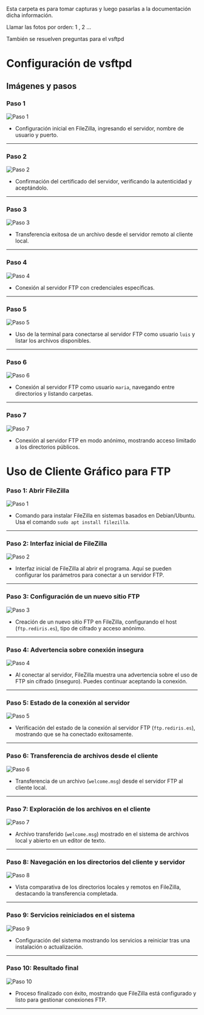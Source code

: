 Esta carpeta es para tomar capturas y luego pasarlas a la documentación dicha información.

Llamar las fotos por orden: 1 , 2 ...

También se resuelven preguntas para el vsftpd


# Configuración de vsftpd

## Imágenes y pasos

### Paso 1
![Paso 1](./vstfpdinfo/1.png)
-  Configuración inicial en FileZilla, ingresando el servidor, nombre de usuario y puerto.

---

### Paso 2
![Paso 2](./vstfpdinfo/2.png)
-  Confirmación del certificado del servidor, verificando la autenticidad y aceptándolo.

---

### Paso 3
![Paso 3](./vstfpdinfo/3.png)
-  Transferencia exitosa de un archivo desde el servidor remoto al cliente local.

---

### Paso 4
![Paso 4](./vstfpdinfo/4.png)
-  Conexión al servidor FTP con credenciales específicas.

---

### Paso 5
![Paso 5](./vstfpdinfo/5.png)
-  Uso de la terminal para conectarse al servidor FTP como usuario `luis` y listar los archivos disponibles.

---

### Paso 6
![Paso 6](./vstfpdinfo/6.png)
-  Conexión al servidor FTP como usuario `maria`, navegando entre directorios y listando carpetas.

---

### Paso 7
![Paso 7](./vstfpdinfo/7.png)
-  Conexión al servidor FTP en modo anónimo, mostrando acceso limitado a los directorios públicos.

# Uso de Cliente Gráfico para FTP
### Paso 1: Abrir FileZilla
![Paso 1](./gráfico/1.png)
-  Comando para instalar FileZilla en sistemas basados en Debian/Ubuntu. Usa el comando `sudo apt install filezilla`.

---

### Paso 2: Interfaz inicial de FileZilla
![Paso 2](./gráfico/2.png)
-  Interfaz inicial de FileZilla al abrir el programa. Aquí se pueden configurar los parámetros para conectar a un servidor FTP.

---

### Paso 3: Configuración de un nuevo sitio FTP
![Paso 3](./gráfico/3.png)
-  Creación de un nuevo sitio FTP en FileZilla, configurando el host (`ftp.rediris.es`), tipo de cifrado y acceso anónimo.

---

### Paso 4: Advertencia sobre conexión insegura
![Paso 4](./gráfico/4.png)
-  Al conectar al servidor, FileZilla muestra una advertencia sobre el uso de FTP sin cifrado (inseguro). Puedes continuar aceptando la conexión.

---

### Paso 5: Estado de la conexión al servidor
![Paso 5](./gráfico/5.png)
-  Verificación del estado de la conexión al servidor FTP (`ftp.rediris.es`), mostrando que se ha conectado exitosamente.

---

### Paso 6: Transferencia de archivos desde el cliente
![Paso 6](./gráfico/6.png)
-  Transferencia de un archivo (`welcome.msg`) desde el servidor FTP al cliente local.

---

### Paso 7: Exploración de los archivos en el cliente
![Paso 7](./gráfico/7.png)
-  Archivo transferido (`welcome.msg`) mostrado en el sistema de archivos local y abierto en un editor de texto.

---

### Paso 8: Navegación en los directorios del cliente y servidor
![Paso 8](./gráfico/8.png)
-  Vista comparativa de los directorios locales y remotos en FileZilla, destacando la transferencia completada.

---

### Paso 9: Servicios reiniciados en el sistema
![Paso 9](./gráfico/9.png)
-  Configuración del sistema mostrando los servicios a reiniciar tras una instalación o actualización.

---

### Paso 10: Resultado final
![Paso 10](./gráfico/10.png)
-  Proceso finalizado con éxito, mostrando que FileZilla está configurado y listo para gestionar conexiones FTP.

---
